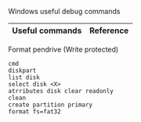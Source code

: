 Windows useful debug commands

| Useful commands | Reference |
| ---| --- |

Format pendrive (Write protected)
```
cmd
diskpart
list disk
select disk <X>
atrributes disk clear readonly
clean
create partition primary
format fs=fat32
```
